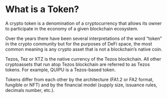 # What is a Token?

A crypto token is a denomination of a cryptocurrency that allows its owner to participate in the economy of a given blockchain ecosystem.

Over the years there have been several interpretations of the word “token” in the crypto community but for the purposes of DeFi space, the most common meaning is any crypto asset that is not a blockchain’s native coin.

Tezos, Tez or XTZ is the native currency of the Tezos blockchain. All other cryptoassets that run atop Tezos blockchain are referred to as Tezos tokens. For example, QUIPU is a Tezos-based token.

Tokens differ from each other by the architecture (FA1.2 or FA2 format, fungible or NFT) and by the financial model (supply size, issuance rules, decimals number, etc.).
